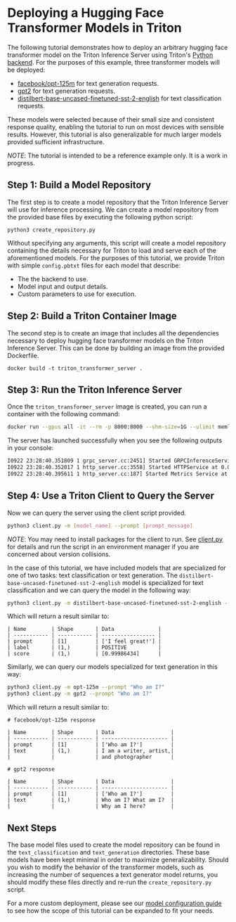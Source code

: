 <!--
# Copyright 2023, NVIDIA CORPORATION & AFFILIATES. All rights reserved.
#
# Redistribution and use in source and binary forms, with or without
# modification, are permitted provided that the following conditions
# are met:
#  * Redistributions of source code must retain the above copyright
#    notice, this list of conditions and the following disclaimer.
#  * Redistributions in binary form must reproduce the above copyright
#    notice, this list of conditions and the following disclaimer in the
#    documentation and/or other materials provided with the distribution.
#  * Neither the name of NVIDIA CORPORATION nor the names of its
#    contributors may be used to endorse or promote products derived
#    from this software without specific prior written permission.
#
# THIS SOFTWARE IS PROVIDED BY THE COPYRIGHT HOLDERS ``AS IS'' AND ANY
# EXPRESS OR IMPLIED WARRANTIES, INCLUDING, BUT NOT LIMITED TO, THE
# IMPLIED WARRANTIES OF MERCHANTABILITY AND FITNESS FOR A PARTICULAR
# PURPOSE ARE DISCLAIMED.  IN NO EVENT SHALL THE COPYRIGHT OWNER OR
# CONTRIBUTORS BE LIABLE FOR ANY DIRECT, INDIRECT, INCIDENTAL, SPECIAL,
# EXEMPLARY, OR CONSEQUENTIAL DAMAGES (INCLUDING, BUT NOT LIMITED TO,
# PROCUREMENT OF SUBSTITUTE GOODS OR SERVICES; LOSS OF USE, DATA, OR
# PROFITS; OR BUSINESS INTERRUPTION) HOWEVER CAUSED AND ON ANY THEORY
# OF LIABILITY, WHETHER IN CONTRACT, STRICT LIABILITY, OR TORT
# (INCLUDING NEGLIGENCE OR OTHERWISE) ARISING IN ANY WAY OUT OF THE USE
# OF THIS SOFTWARE, EVEN IF ADVISED OF THE POSSIBILITY OF SUCH DAMAGE.
-->

# Deploying a Hugging Face Transformer Models in Triton

The following tutorial demonstrates how to deploy an arbitrary hugging face transformer
model on the Triton Inference Server using Triton's [Python backend](https://github.com/triton-inference-server/python_backend). For the purposes of this example, three transformer
models will be deployed:
- [facebook/opt-125m](https://huggingface.co/facebook/opt-125m) for text generation requests.
- [gpt2](https://huggingface.co/gpt2) for text generation requests.
- [distilbert-base-uncased-finetuned-sst-2-english](https://huggingface.co/distilbert-base-uncased-finetuned-sst-2-english) for text classification requests.

These models were selected because of their small size and consistent response quality, 
enabling the tutorial to run on most devices with sensible results. However, this tutorial
is also generalizable for much larger models provided sufficient infrastructure. 

*NOTE*: The tutorial is intended to be a reference example only. It is a work in progress.

## Step 1: Build a Model Repository

The first step is to create a model repository that the Triton Inference Server will use
for inference processing. We can create a model repository from the provided base files by 
executing the following python script:

```
python3 create_repository.py
```

Without specifying any arguments, this script will create a model repository containing
the details necessary for Triton to load and serve each of the aforementioned models.
For the purposes of this tutorial, we provide Triton with simple ```config.pbtxt``` files
for each model that describe:
- The the backend to use.
- Model input and output details.
- Custom parameters to use for execution.

## Step 2: Build a Triton Container Image

The second step is to create an image that includes all the dependencies necessary
to deploy hugging face transformer models on the Triton Inference Server. This can be done
by building an image from the provided Dockerfile.

```
docker build -t triton_transformer_server .
```

## Step 3: Run the Triton Inference Server

Once the ```triton_transformer_server``` image is created, you can run a container with
the following command:

```bash
docker run --gpus all -it --rm -p 8000:8000 --shm-size=1G --ulimit memlock=-1 --ulimit stack=67108864 -v ${PWD}/model_repository:/opt/tritonserver/model_repository triton_transformer_server tritonserver --model-repository=model_repository
```

The server has launched successfully when you see the following outputs in your console:

```bash
I0922 23:28:40.351809 1 grpc_server.cc:2451] Started GRPCInferenceService at 0.0.0.0:8001
I0922 23:28:40.352017 1 http_server.cc:3558] Started HTTPService at 0.0.0.0:8000
I0922 23:28:40.395611 1 http_server.cc:187] Started Metrics Service at 0.0.0.0:8002
```

## Step 4: Use a Triton Client to Query the Server

Now we can query the server using the client script provided.

```bash
python3 client.py -m [model_name] --prompt [prompt_message]
```
*NOTE*: You may need to install packages for the client to run. See [client.py](client.py)
for details and run the script in an environment manager if you are concerned about 
version collisions.

In the case of this tutorial, we have included models that are specialized for one of 
two tasks: text classification or text generation. The ```distilbert-base-uncased-finetuned-sst-2-english```
model is specialized for text classification and we can query the model in the following way:

```bash
python3 client.py -m distilbert-base-uncased-finetuned-sst-2-english --prompt "I feel great!"
```

Which will return a result similar to:
```
| Name        | Shape       | Data              |
| ----------- | ----------- | ----------------- |
| prompt      | [1]         | ['I feel great!'] |
| label       | (1,)        | POSITIVE          |
| score       | (1,)        | [0.99986434]      |
```

Similarly, we can query our models specialized for text generation in this way:

```bash
python3 client.py -m opt-125m --prompt "Who am I?"
python3 client.py -m gpt2 --prompt "Who am I?"
```
Which will return a result similar to:
```
# facebook/opt-125m response

| Name        | Shape       | Data                  |
| ----------- | ----------- | --------------------- |
| prompt      | [1]         | ['Who am I?']         |
| text        | (1,)        | I am a writer, artist,|
|             |             | and photographer      |

# gpt2 response

| Name        | Shape       | Data                  |
| ----------- | ----------- | --------------------- |
| prompt      | [1]         | ['Who am I?']         |
| text        | (1,)        | Who am I? What am I?  |
|             |             | Why am I here?        |
```

## Next Steps

The base model files used to create the model repository can be found in the ```text_classification```
and ```text_generation``` directories. These base models have been kept minimal in order to maximize 
generalizability. Should you wish to modify the behavior of the transformer models, such 
as increasing the number of sequences a text generator model returns, you should modify these
files directly and re-run the ```create_repository.py``` script.

For a more custom deployment, please see our [model configuration guide](https://docs.nvidia.com/deeplearning/triton-inference-server/user-guide/docs/user_guide/model_configuration.html) to see how the scope of this tutorial can be expanded to fit your needs.
